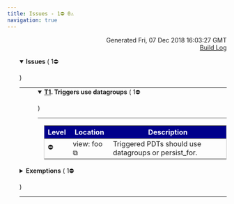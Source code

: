 ```yaml
---
title: Issues - 1⛔ 0⚠️  
navigation: true
---
```

<p style="text-align:right;color:#cccs">
Generated Fri, 07 Dec 2018 16:03:27 GMT
<br><a href="http://35.177.130.99:8080/job/look-at-me-sideways/2/console">Build Log</a>
</p>



<details style="margin-left: 3em" open="open">
<summary style="margin-left:-1em;border-bottom:solid 1px #333;">
<b>Issues</b>
(
   1⛔ 

)
</summary>



<details style="margin-left: 3em" open="open">
<summary style="margin-left:-1em;border-bottom:solid 1px #333;">
<b><a href="https://fabio-looker.github.io/look-at-me-sideways/rules.html#t1">T1</a>. Triggers use datagroups</b>
(
   1⛔ 

)
</summary>

<table style="border:solid 1px #ccc">
<thead style="background-color:darkblue;color:white"><tr>
<th>Level</th>
<th>Location</th>
<th>Description</th>
</tr></thead>
<tbody>

<tr>
<td>⛔</td>
<td>view: foo <a href="&#47;projects&#47;workspace&#47;files&#47;foo.view.lkml#view:foo" style="text-decoration: none">⧉</a></td>
<td>Triggered PDTs should use datagroups or persist_for.</td>
</tr>

</tbody>
</table>


</details>


</details>





<details style="margin-left: 3em" >
<summary style="margin-left:-1em;border-bottom:solid 1px #333;">
<b>Exemptions</b>
(
   1⛔ 

)
</summary>



<details style="margin-left: 3em" open="open">
<summary style="margin-left:-1em;border-bottom:solid 1px #333;">
<b><a href="https://fabio-looker.github.io/look-at-me-sideways/rules.html#k1">K1</a>. Primary keys required</b>
(
   1⛔ 

)
</summary>



<details style="margin-left: 3em" open="open">
<summary style="margin-left:-1em;border-bottom:solid 1px #333;">
<b>foobar</b>
(
   1⛔ 

)
</summary>

<table style="border:solid 1px #ccc">
<thead style="background-color:darkblue;color:white"><tr>
<th>Level</th>
<th>Location</th>
<th>Description</th>
</tr></thead>
<tbody>

<tr>
<td>⛔</td>
<td>view: foo <a href="&#47;projects&#47;workspace&#47;files&#47;foo.view.lkml#view:foo" style="text-decoration: none">⧉</a></td>
<td>No Primary Key Dimensions found in foo</td>
</tr>

</tbody>
</table>


</details>


</details>


</details>

</details>



